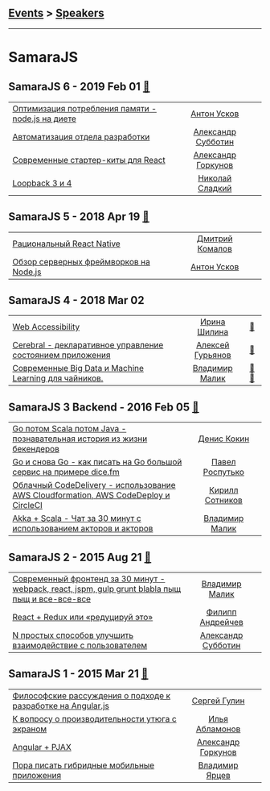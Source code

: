 ## [Events](../README.md) > [Speakers](../speakers.md)
---

# SamaraJS

## SamaraJS 6 - 2019 Feb 01 [:movie_camera:](https://www.youtube.com/playlist?list=PL2Zizi6hGuLk9b7GMujGinU2eWoP-zwGP)
| | | |
| --- | :---: | --- |
| [Оптимизация потребления памяти - node.js на диете](https://www.youtube.com/watch?v=aciQ5zhxJiU)  |  [Антон Усков](../../speakers/Антон%20Усков.md)  |    |
| [Автоматизация отдела разработки](https://www.youtube.com/watch?v=-2VQoEv9zt4)  |  [Александр Субботин](../../speakers/Александр%20Субботин.md)  |    |
| [Современные стартер-киты для React](https://www.youtube.com/watch?v=BFzuYPNUkCA)  |  [Александр Горкунов](../../speakers/Александр%20Горкунов.md)  |    |
| [Loopback 3 и 4](https://www.youtube.com/watch?v=cAz_VeqJy78)  |  [Николай Сладкий](../../speakers/Николай%20Сладкий.md)  |    |
## SamaraJS 5 - 2018 Apr 19 [:movie_camera:](https://www.youtube.com/playlist?list=PL2Zizi6hGuLkUueKdKcAyR1QBzCMcwyK5)
| | | |
| --- | :---: | --- |
| [Рациональный React Native](https://www.youtube.com/watch?v=HZJxgf-30-E)  |  [Дмитрий Комалов](../../speakers/Дмитрий%20Комалов.md)  |    |
| [Обзор серверных фреймворков на Node.js](https://www.youtube.com/watch?v=YzYuQMo89fQ)  |  [Антон Усков](../../speakers/Антон%20Усков.md)  |    |
## SamaraJS 4 - 2018 Mar 02 
| | | |
| --- | :---: | --- |
| [Web Accessibility](https://youtu.be/mXLqpKnbaLs)  |  [Ирина Шилина](../../speakers/Ирина%20Шилина.md)  | [:notebook:](https://vk.com/doc3150028_460615461?hash=4b73130f71dfd39e05&dl=eeb58c2f4be12bc7be)   |
| [Cerebral - декларативное управление состоянием приложения](https://youtu.be/BGF3waLMt_w)  |  [Алексей Гурьянов](../../speakers/Алексей%20Гурьянов.md)  | [:notebook:](https://vk.com/doc3150028_460615458?hash=f3d69495debfe95fa4&dl=fab3aacb21fc354b03)   |
| [Современные Big Data и Machine Learning для чайников.](https://youtu.be/DKc2lhbXzZg)  |  [Владимир Малик](../../speakers/Владимир%20Малик.md)  | [:notebook:](https://vk.com/doc3150028_460615454?hash=ae2cc2c06905583121&dl=b90cabf4b35409b412)[:notebook:](https://vk.com/doc3150028_460615427?hash=942bc1f31c99063fb3&dl=edfbdcc459995103f0)   |
## SamaraJS 3 Backend - 2016 Feb 05 [:movie_camera:](https://www.youtube.com/playlist?list=PL2Zizi6hGuLlx7IAZR8OuLIrJWSfrYget)
| | | |
| --- | :---: | --- |
| [Go потом Scala потом Java - познавательная история из жизни бекендеров](https://www.youtube.com/watch?v=ZOWWVLEbSkM)  |  [Денис Кокин](../../speakers/Денис%20Кокин.md)  |    |
| [Go и снова Go - как писать на Go  большой сервис на примере dice.fm](https://www.youtube.com/watch?v=kFdNrL6T1qQ)  |  [Павел Роспутько](../../speakers/Павел%20Роспутько.md)  |    |
| [Облачный CodeDelivery - использование AWS Cloudformation, AWS CodeDeploy и CircleCI](https://www.youtube.com/watch?v=_yO_nJ-EHek)  |  [Кирилл Сотников](../../speakers/Кирилл%20Сотников.md)  |    |
| [Akka + Scala - Чат за 30 минут с использованием акторов и акторов](https://www.youtube.com/watch?v=I356xccMQq0)  |  [Владимир Малик](../../speakers/Владимир%20Малик.md)  |    |
## SamaraJS 2 - 2015 Aug 21 [:movie_camera:](https://www.youtube.com/playlist?list=PL2Zizi6hGuLn69YILHAZ_F6n2PjsqIxap)
| | | |
| --- | :---: | --- |
| [Современный фронтенд за 30 минут - webpack, react, jspm, gulp grunt blabla пыщ пыщ и все-все-все](https://www.youtube.com/watch?v=F6-6SjPJRZs)  |  [Владимир Малик](../../speakers/Владимир%20Малик.md)  |    |
| [React + Redux или «редуцируй это»](https://www.youtube.com/watch?v=X4OEFOaP46g)  |  [Филипп Андрейчев](../../speakers/Филипп%20Андрейчев.md)  |    |
| [N простых способов  улучшить взаимодействие с пользователем](https://www.youtube.com/watch?v=IDgr3jJII3Q)  |  [Александр Субботин](../../speakers/Александр%20Субботин.md)  |    |
## SamaraJS 1 - 2015 Mar 21 [:movie_camera:](https://www.youtube.com/playlist?list=PL2Zizi6hGuLlbUoaGsYXxXtve9JxhDM9e)
| | | |
| --- | :---: | --- |
| [Философские рассуждения о подходе к разработке на Angular.js](https://www.youtube.com/watch?v=si_z_aCszC8)  |  [Сергей Гулин](../../speakers/Сергей%20Гулин.md)  |    |
| [К вопросу о производительности утюга с экраном](https://www.youtube.com/watch?v=W9tSqfqA2zU)  |  [Илья Абламонов](../../speakers/Илья%20Абламонов.md)  |    |
| [Angular + PJAX](https://www.youtube.com/watch?v=smz3QIlpCc4)  |  [Александр Горкунов](../../speakers/Александр%20Горкунов.md)  |    |
| [Пора писать гибридные мобильные приложения](https://www.youtube.com/watch?v=YfkIfg-lAy0)  |  [Владимир Ярцев](../../speakers/Владимир%20Ярцев.md)  |    |
